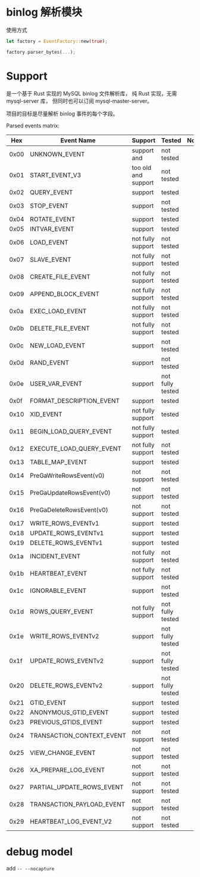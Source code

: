 # binlog 解析模块

使用方式
```rust
let factory = EventFactory::new(true);

factory.parser_bytes(...);
```

# Support
是一个基于 Rust 实现的 MySQL binlog 文件解析库，
纯 Rust 实现，无需 mysql-server 库， 但同时也可以订阅 mysql-master-server。

项目的目标是尽量解析 binlog 事件的每个字段。

Parsed events matrix:

| Hex  | Event Name                | Support             | Tested           | Noted |
|------|---------------------------|---------------------|------------------|-------|
| 0x00 | UNKNOWN_EVENT             | support and         | not tested       |       |
| 0x01 | START_EVENT_V3            | too old and support | not tested       |       |
| 0x02 | QUERY_EVENT               | support             | tested           |       |
| 0x03 | STOP_EVENT                | support             | not tested       |       |
| 0x04 | ROTATE_EVENT              | support             | tested           |       |
| 0x05 | INTVAR_EVENT              | support             | tested           |       |
| 0x06 | LOAD_EVENT                | not fully support   | not tested       |       |
| 0x07 | SLAVE_EVENT               | not fully support   | not tested       |       |
| 0x08 | CREATE_FILE_EVENT         | not fully support   | not tested       |       |
| 0x09 | APPEND_BLOCK_EVENT        | not fully support   | not tested       |       |
| 0x0a | EXEC_LOAD_EVENT           | not fully support   | not tested       |       |
| 0x0b | DELETE_FILE_EVENT         | not fully support   | not tested       |       |
| 0x0c | NEW_LOAD_EVENT            | support             | not tested       |       |
| 0x0d | RAND_EVENT                | support             | not tested       |       |
| 0x0e | USER_VAR_EVENT            | support             | not fully tested |       |
| 0x0f | FORMAT_DESCRIPTION_EVENT  | support             | tested           |       |
| 0x10 | XID_EVENT                 | not fully support   | tested           |       |
| 0x11 | BEGIN_LOAD_QUERY_EVENT    | not fully support   | tested           |       |
| 0x12 | EXECUTE_LOAD_QUERY_EVENT  | not fully support   | not tested       |       |
| 0x13 | TABLE_MAP_EVENT           | support             | tested           |       |
| 0x14 | PreGaWriteRowsEvent(v0)   | not support         | not tested       |       |
| 0x15 | PreGaUpdateRowsEvent(v0)  | not support         | not tested       |       |
| 0x16 | PreGaDeleteRowsEvent(v0)  | not support         | not tested       |       |
| 0x17 | WRITE_ROWS_EVENTv1        | support             | tested           |       |
| 0x18 | UPDATE_ROWS_EVENTv1       | support             | tested           |       |
| 0x19 | DELETE_ROWS_EVENTv1       | support             | tested           |       |
| 0x1a | INCIDENT_EVENT            | not fully support   | not tested       |       |
| 0x1b | HEARTBEAT_EVENT           | not fully support   | not tested       |       |
| 0x1c | IGNORABLE_EVENT           | support             | not tested       |       |
| 0x1d | ROWS_QUERY_EVENT          | not fully support   | not fully tested |       |
| 0x1e | WRITE_ROWS_EVENTv2        | support             | not fully tested |       |
| 0x1f | UPDATE_ROWS_EVENTv2       | support             | not fully tested |       |
| 0x20 | DELETE_ROWS_EVENTv2       | support             | not fully tested |       |
| 0x21 | GTID_EVENT                | support             | tested           |       |
| 0x22 | ANONYMOUS_GTID_EVENT      | support             | tested           |       |
| 0x23 | PREVIOUS_GTIDS_EVENT      | support             | tested           |       |
| 0x24 | TRANSACTION_CONTEXT_EVENT | not support         | not tested       |       |
| 0x25 | VIEW_CHANGE_EVENT         | not support         | not tested       |       |
| 0x26 | XA_PREPARE_LOG_EVENT      | not support         | not tested       |       |
| 0x27 | PARTIAL_UPDATE_ROWS_EVENT | not support         | not tested       |       |
| 0x28 | TRANSACTION_PAYLOAD_EVENT | not support         | not tested       |       |
| 0x29 | HEARTBEAT_LOG_EVENT_V2    | not support         | not tested       |       |

# debug model
add `-- --nocapture`